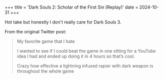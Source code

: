 +++
title = 'Dark Souls 2: Scholar of the First Sin (Replay)'
date = 2024-10-31
+++

Hot take but honestly I don't really care for Dark Souls 3.

<!--more-->

From the original Twitter post:

> My favorite game that I hate
>
> I wanted to see if I could beat the game in one sitting for a YouTube idea I had and ended up doing it in 4 hours so that’s cool. 
>
> Crazy how effective a lightning infused rapier with dark weapon is throughout the whole game